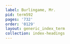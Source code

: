 ```yaml
---
label: Burlingame, Mr.
pid: term592
pages: '732'
order: '0129'
layout: generic_index_term
collection: index-headings
---
```

